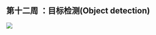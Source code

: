 ## 第十二周 ：目标检测(Object detection)

![](https://github.com/steveLauwh/DeepLearning-notes/raw/master/DeepLearning.ai_Notes/image/12.jpg)
